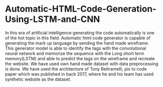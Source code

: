 # Automatic-HTML-Code-Generation-Using-LSTM-and-CNN
In this era of artificial intelligence generating the code automatically is one of the hot topic in this field. 
Automatic html code generator is capable of generating the mark up language by sending the hand made wireframe. 
This generator model is able to identify the tags with the convolutional neural network and memorize the sequence with the Long short term memory(LSTM) and able to predict the tags on the wireframe and recreate the website. 
We have used own hand made dataset with data preprocessing is done. We have used the architecture of Tony Beltramelli, pix to code paper which was published in back 2017, where he and his team has used synthetic website as the dataset.  

